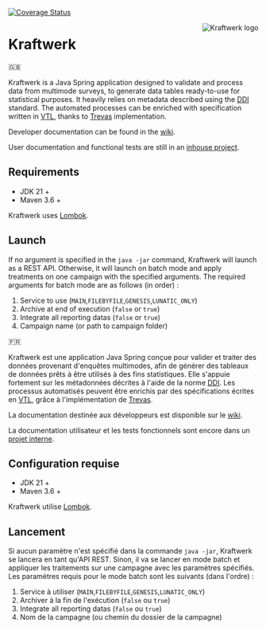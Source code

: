 [![Coverage Status](https://coveralls.io/repos/github/InseeFr/Kraftwerk/badge.svg?branch=main)](https://coveralls.io/github/InseeFr/Kraftwerk?branch=main)

<img align="right" src="logo/kraftwerk-logo.png" alt="Kraftwerk logo"/>

# Kraftwerk

:gb:

Kraftwerk is a Java Spring application designed to validate and process data from multimode surveys, to generate data tables ready-to-use for statistical purposes.
It heavily relies on metadata described using the [DDI](http://ddialliance.org) standard.
The automated processes can be enriched with specification written in [VTL](https://sdmx.org/?page_id=5096), thanks to [Trevas](https://github.com/InseeFr/Trevas) implementation.

Developer documentation can be found in the [wiki](https://github.com/InseeFr/Kraftwerk/wiki).

User documentation and functional tests are still in an [inhouse project](https://gitlab.insee.fr/sic/service-agregation-echange-de-donnees/kraftwerk).

## Requirements

* JDK 21 +
* Maven 3.6 +

Kraftwerk uses [Lombok](https://projectlombok.org/).

## Launch

If no argument is specified in the `java -jar` command, Kraftwerk will launch
as a REST API.
Otherwise, it will launch on batch mode and apply treatments on one campaign
with the specified arguments.
The required arguments for batch mode are as follows (in order) :
1. Service to use (`MAIN`,`FILEBYFILE`,`GENESIS`,`LUNATIC_ONLY`)
2. Archive at end of execution (`false` or `true`)
3. Integrate all reporting datas (`false` or `true`)
4. Campaign name (or path to campaign folder)

:fr:

Kraftwerk est une application Java Spring conçue pour valider et traiter des données provenant d'enquêtes multimodes, afin de générer des tableaux de données prêts à être utilisés à des fins statistiques.
Elle s'appuie fortement sur les métadonnées décrites à l'aide de la norme [DDI](http://ddialliance.org).
Les processus automatisés peuvent être enrichis par des spécifications écrites en [VTL](https://sdmx.org/?page_id=5096), grâce à l'implémentation de [Trevas](https://github.com/InseeFr/Trevas).

La documentation destinée aux développeurs est disponible sur le [wiki](https://github.com/InseeFr/Kraftwerk/wiki).

La documentation utilisateur et les tests fonctionnels sont encore dans un [projet interne](https://gitlab.insee.fr/sic/service-agregation-echange-de-donnees/kraftwerk).

## Configuration requise

* JDK 21 +
* Maven 3.6 +
  
Kraftwerk utilise [Lombok](https://projectlombok.org/).

## Lancement

Si aucun paramètre n'est spécifié dans la commande `java -jar`, Kraftwerk se lancera
en tant qu'API REST.
Sinon, il va se lancer en mode batch et appliquer les traitements sur une campagne
avec les paramètres spécifiés. Les paramètres requis pour le mode batch sont les suivants (dans l'ordre) :
1. Service à utiliser (`MAIN`,`FILEBYFILE`,`GENESIS`,`LUNATIC_ONLY`)
2. Archiver à la fin de l'exécution (`false` ou `true`)
3. Integrate all reporting datas (`false` ou `true`)
4. Nom de la campagne (ou chemin du dossier de la campagne)